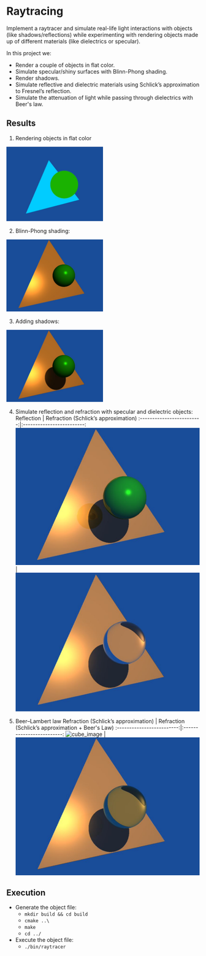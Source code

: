 # Raytracing
Implement a raytracer and simulate real-life light interactions with objects (like shadows/reflections) while experimenting with rendering objects made up of different materials (like dielectrics or specular).

In this project we:
* Render a couple of objects in flat color.
* Simulate specular/shiny surfaces with Blinn-Phong shading.
* Render shadows.
* Simulate reflective and dielectric materials using Schlick’s approximation to Fresnel’s reflection.
* Simulate the attenuation of light while passing through dielectrics with Beer's law.

## Results
1. Rendering objects in flat color
<img src="results/flat-color1.png" width="50%">

2. Blinn-Phong shading:
<img src="results/phong.png" width="50%">

3. Adding shadows:
<img src="results/shadow.png" width="50%">

4. Simulate reflection and refraction with specular and dielectric objects:
		Reflection               |  Refraction (Schlick’s approximation)
	  :-------------------------:|:-------------------------:
	  ![cube_image](results/reflection.png)  |  ![sphere_image](results/refraction.png)

5. Beer–Lambert law
		Refraction (Schlick’s approximation)               |  Refraction (Schlick’s approximation + Beer's Law)
	  :-------------------------:|:-------------------------:
	  ![cube_image](results/refration.png)  |  ![sphere_image](results/beers.png)

## Execution
* Generate the object file:
	* `mkdir build && cd build`
	* `cmake ..\`
	* `make`
	* `cd ../`
* Execute the object file:
	* `./bin/raytracer`